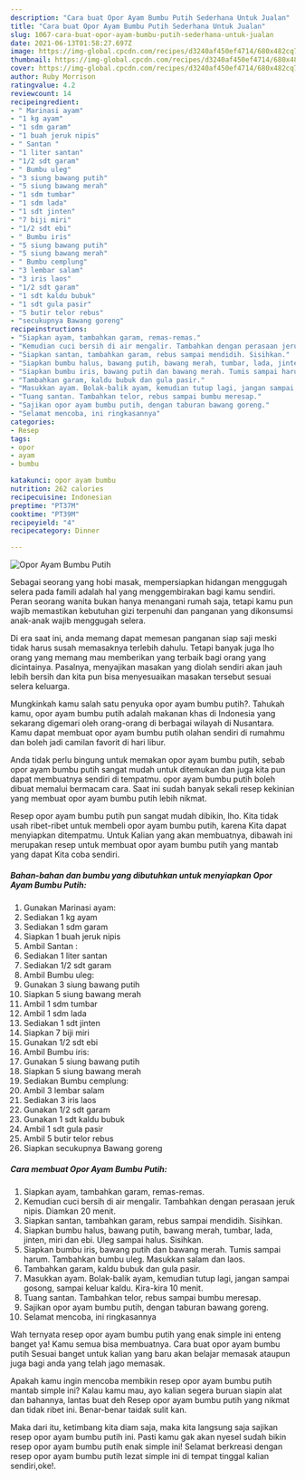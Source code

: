 ```yaml
---
description: "Cara buat Opor Ayam Bumbu Putih Sederhana Untuk Jualan"
title: "Cara buat Opor Ayam Bumbu Putih Sederhana Untuk Jualan"
slug: 1067-cara-buat-opor-ayam-bumbu-putih-sederhana-untuk-jualan
date: 2021-06-13T01:58:27.697Z
image: https://img-global.cpcdn.com/recipes/d3240af450ef4714/680x482cq70/opor-ayam-bumbu-putih-foto-resep-utama.jpg
thumbnail: https://img-global.cpcdn.com/recipes/d3240af450ef4714/680x482cq70/opor-ayam-bumbu-putih-foto-resep-utama.jpg
cover: https://img-global.cpcdn.com/recipes/d3240af450ef4714/680x482cq70/opor-ayam-bumbu-putih-foto-resep-utama.jpg
author: Ruby Morrison
ratingvalue: 4.2
reviewcount: 14
recipeingredient:
- " Marinasi ayam"
- "1 kg ayam"
- "1 sdm garam"
- "1 buah jeruk nipis"
- " Santan "
- "1 liter santan"
- "1/2 sdt garam"
- " Bumbu uleg"
- "3 siung bawang putih"
- "5 siung bawang merah"
- "1 sdm tumbar"
- "1 sdm lada"
- "1 sdt jinten"
- "7 biji miri"
- "1/2 sdt ebi"
- " Bumbu iris"
- "5 siung bawang putih"
- "5 siung bawang merah"
- " Bumbu cemplung"
- "3 lembar salam"
- "3 iris laos"
- "1/2 sdt garam"
- "1 sdt kaldu bubuk"
- "1 sdt gula pasir"
- "5 butir telor rebus"
- "secukupnya Bawang goreng"
recipeinstructions:
- "Siapkan ayam, tambahkan garam, remas-remas."
- "Kemudian cuci bersih di air mengalir. Tambahkan dengan perasaan jeruk nipis. Diamkan 20 menit."
- "Siapkan santan, tambahkan garam, rebus sampai mendidih. Sisihkan."
- "Siapkan bumbu halus, bawang putih, bawang merah, tumbar, lada, jinten, miri dan ebi. Uleg sampai halus. Sisihkan."
- "Siapkan bumbu iris, bawang putih dan bawang merah. Tumis sampai harum. Tambahkan bumbu uleg. Masukkan salam dan laos."
- "Tambahkan garam, kaldu bubuk dan gula pasir."
- "Masukkan ayam. Bolak-balik ayam, kemudian tutup lagi, jangan sampai gosong, sampai keluar kaldu. Kira-kira 10 menit."
- "Tuang santan. Tambahkan telor, rebus sampai bumbu meresap."
- "Sajikan opor ayam bumbu putih, dengan taburan bawang goreng."
- "Selamat mencoba, ini ringkasannya"
categories:
- Resep
tags:
- opor
- ayam
- bumbu

katakunci: opor ayam bumbu 
nutrition: 262 calories
recipecuisine: Indonesian
preptime: "PT37M"
cooktime: "PT39M"
recipeyield: "4"
recipecategory: Dinner

---
```



![Opor Ayam Bumbu Putih](https://img-global.cpcdn.com/recipes/d3240af450ef4714/680x482cq70/opor-ayam-bumbu-putih-foto-resep-utama.jpg)

Sebagai seorang yang hobi masak, mempersiapkan hidangan menggugah selera pada famili adalah hal yang menggembirakan bagi kamu sendiri. Peran seorang  wanita bukan hanya menangani rumah saja, tetapi kamu pun wajib memastikan kebutuhan gizi terpenuhi dan panganan yang dikonsumsi anak-anak wajib menggugah selera.

Di era  saat ini, anda memang dapat memesan panganan siap saji meski tidak harus susah memasaknya terlebih dahulu. Tetapi banyak juga lho orang yang memang mau memberikan yang terbaik bagi orang yang dicintainya. Pasalnya, menyajikan masakan yang diolah sendiri akan jauh lebih bersih dan kita pun bisa menyesuaikan masakan tersebut sesuai selera keluarga. 



Mungkinkah kamu salah satu penyuka opor ayam bumbu putih?. Tahukah kamu, opor ayam bumbu putih adalah makanan khas di Indonesia yang sekarang digemari oleh orang-orang di berbagai wilayah di Nusantara. Kamu dapat membuat opor ayam bumbu putih olahan sendiri di rumahmu dan boleh jadi camilan favorit di hari libur.

Anda tidak perlu bingung untuk memakan opor ayam bumbu putih, sebab opor ayam bumbu putih sangat mudah untuk ditemukan dan juga kita pun dapat membuatnya sendiri di tempatmu. opor ayam bumbu putih boleh dibuat memalui bermacam cara. Saat ini sudah banyak sekali resep kekinian yang membuat opor ayam bumbu putih lebih nikmat.

Resep opor ayam bumbu putih pun sangat mudah dibikin, lho. Kita tidak usah ribet-ribet untuk membeli opor ayam bumbu putih, karena Kita dapat menyiapkan ditempatmu. Untuk Kalian yang akan membuatnya, dibawah ini merupakan resep untuk membuat opor ayam bumbu putih yang mantab yang dapat Kita coba sendiri.

<!--inarticleads1-->

##### Bahan-bahan dan bumbu yang dibutuhkan untuk menyiapkan Opor Ayam Bumbu Putih:

1. Gunakan  Marinasi ayam:
1. Sediakan 1 kg ayam
1. Sediakan 1 sdm garam
1. Siapkan 1 buah jeruk nipis
1. Ambil  Santan :
1. Sediakan 1 liter santan
1. Sediakan 1/2 sdt garam
1. Ambil  Bumbu uleg:
1. Gunakan 3 siung bawang putih
1. Siapkan 5 siung bawang merah
1. Ambil 1 sdm tumbar
1. Ambil 1 sdm lada
1. Sediakan 1 sdt jinten
1. Siapkan 7 biji miri
1. Gunakan 1/2 sdt ebi
1. Ambil  Bumbu iris:
1. Gunakan 5 siung bawang putih
1. Siapkan 5 siung bawang merah
1. Sediakan  Bumbu cemplung:
1. Ambil 3 lembar salam
1. Sediakan 3 iris laos
1. Gunakan 1/2 sdt garam
1. Gunakan 1 sdt kaldu bubuk
1. Ambil 1 sdt gula pasir
1. Ambil 5 butir telor rebus
1. Siapkan secukupnya Bawang goreng




<!--inarticleads2-->

##### Cara membuat Opor Ayam Bumbu Putih:

1. Siapkan ayam, tambahkan garam, remas-remas.
1. Kemudian cuci bersih di air mengalir. Tambahkan dengan perasaan jeruk nipis. Diamkan 20 menit.
1. Siapkan santan, tambahkan garam, rebus sampai mendidih. Sisihkan.
1. Siapkan bumbu halus, bawang putih, bawang merah, tumbar, lada, jinten, miri dan ebi. Uleg sampai halus. Sisihkan.
1. Siapkan bumbu iris, bawang putih dan bawang merah. Tumis sampai harum. Tambahkan bumbu uleg. Masukkan salam dan laos.
1. Tambahkan garam, kaldu bubuk dan gula pasir.
1. Masukkan ayam. Bolak-balik ayam, kemudian tutup lagi, jangan sampai gosong, sampai keluar kaldu. Kira-kira 10 menit.
1. Tuang santan. Tambahkan telor, rebus sampai bumbu meresap.
1. Sajikan opor ayam bumbu putih, dengan taburan bawang goreng.
1. Selamat mencoba, ini ringkasannya




Wah ternyata resep opor ayam bumbu putih yang enak simple ini enteng banget ya! Kamu semua bisa membuatnya. Cara buat opor ayam bumbu putih Sesuai banget untuk kalian yang baru akan belajar memasak ataupun juga bagi anda yang telah jago memasak.

Apakah kamu ingin mencoba membikin resep opor ayam bumbu putih mantab simple ini? Kalau kamu mau, ayo kalian segera buruan siapin alat dan bahannya, lantas buat deh Resep opor ayam bumbu putih yang nikmat dan tidak ribet ini. Benar-benar taidak sulit kan. 

Maka dari itu, ketimbang kita diam saja, maka kita langsung saja sajikan resep opor ayam bumbu putih ini. Pasti kamu gak akan nyesel sudah bikin resep opor ayam bumbu putih enak simple ini! Selamat berkreasi dengan resep opor ayam bumbu putih lezat simple ini di tempat tinggal kalian sendiri,oke!.

